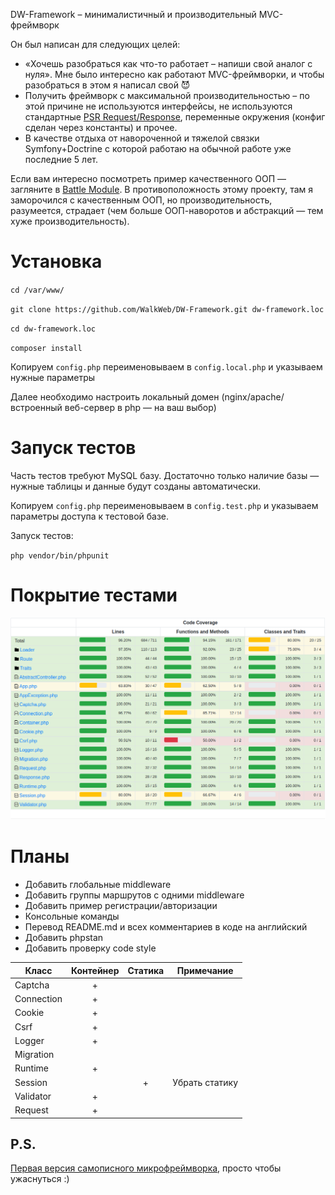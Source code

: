 
DW-Framework – минималистичный и производительный MVC-фреймворк

Он был написан для следующих целей:

- «Хочешь разобраться как что-то работает – напиши свой аналог с нуля». Мне было интересно как работают MVC-фреймворки,
и чтобы разобраться в этом я написал свой 😈
- Получить фреймворк с максимальной производительностью – по этой причине не используются интерфейсы, не используются 
стандартные [PSR Request/Response](https://www.php-fig.org/psr/psr-7/), переменные окружения (конфиг сделан через 
константы) и прочее.
- В качестве отдыха от навороченной и тяжелой связки Symfony+Doctrine с которой работаю на обычной работе уже последние
5 лет.

Если вам интересно посмотреть пример качественного ООП — загляните в [Battle Module](https://github.com/WalkWeb/Battle-Module).
В противоположность этому проекту, там я заморочился с качественным ООП, но производительность, разумеется, страдает 
(чем больше ООП-наворотов и абстракций — тем хуже производительность).

# Установка

`cd /var/www/`

`git clone https://github.com/WalkWeb/DW-Framework.git dw-framework.loc`

`cd dw-framework.loc`

`composer install`

Копируем `config.php` переименовываем в `config.local.php` и указываем нужные параметры

Далее необходимо настроить локальный домен (nginx/apache/встроенный веб-сервер в php — на ваш выбор)

# Запуск тестов

Часть тестов требуют MySQL базу. Достаточно только наличие базы — нужные таблицы и данные будут созданы автоматически.

Копируем `config.php` переименовываем в `config.test.php` и указываем параметры доступа к тестовой базе.

Запуск тестов:

`php vendor/bin/phpunit`

# Покрытие тестами

![alt text](public/images/test-coverage.png)

# Планы

- Добавить глобальные middleware
- Добавить группы маршрутов с одними middleware
- Добавить пример регистрации/авторизации
- Консольные команды
- Перевод README.md и всех комментариев в коде на английский
- Добавить phpstan
- Добавить проверку code style

| Класс       | Контейнер | Статика | Примечание                          |  
|-------------|:---------:|:-------:|-------------------------------------|
| Captcha     |     +     |         |                                     |
| Connection  |     +     |         |                                     |
| Cookie      |     +     |         |                                     |
| Csrf        |     +     |         |                                     |
| Logger      |     +     |         |                                     |
| Migration   |           |         |                                     |
| Runtime     |     +     |         |                                     |
| Session     |           |    +    | Убрать статику                      |
| Validator   |     +     |         |                                     |
| Request     |     +     |         |                                     |

## P.S.

[Первая версия самописного микрофреймворка](https://github.com/WalkWeb/TickTackToe), просто чтобы ужаснуться :)
